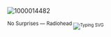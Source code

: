 ![1000014482](https://github.com/user-attachments/assets/d18a4d83-06d4-4186-a774-345a4d108e29)

<sub>No Surprises — Radiohead<sub>
![Typing SVG](https://readme-typing-svg.demolab.com?font=Fira+Code&size=15&duration=4000&pause=950&color=FFE56E&width=435&lines=Such+a+pretty+house;And+such+a+pretty+garden;No+alarms+and+no+surprises;No+alarms+and+no+surprises..;No+alarms+and+no+surprises....;Please.)
